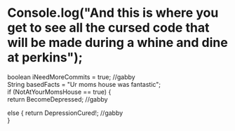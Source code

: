 # Console.log("And this is where you get to see all the cursed code that will be made during a whine and dine at perkins");
 boolean iNeedMoreCommits = true; //gabby <br>
 String basedFacts = "Ur moms house was fantastic"; <br>
 if (NotAtYourMomsHouse == true) { <br>
  return BecomeDepressed; //gabby <br>
 
 else {
 return DepressionCured!; //gabby <br>
 }
